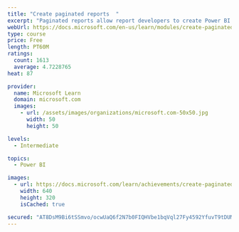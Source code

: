 ```yaml
---
title: "Create paginated reports  "
excerpt: "Paginated reports allow report developers to create Power BI artifacts that have tightly controlled rendering requirements. Paginated reports are ideal for creating sales invoices, receipts, purchase orders, and tabular data. This module will teach you how to create reports, add parameters, and work with tables and charts in paginated reports."
webUrl: https://docs.microsoft.com/en-us/learn/modules/create-paginated-reports-power-bi/
type: course
price: Free
length: PT60M
ratings:
  count: 1613
  average: 4.7228765
heat: 87

provider:
  name: Microsoft Learn
  domain: microsoft.com
  images:
    - url: /assets/images/organizations/microsoft.com-50x50.jpg
      width: 50
      height: 50

levels:
  - Intermediate

topics:
  - Power BI

images:
  - url: https://docs.microsoft.com/learn/achievements/create-paginated-reports-power-bi-social.png
    width: 640
    height: 320
    isCached: true

secured: "AT8DsM9Bi6tSSmvo/ocwUaQ6f2N7b0FIQHVbe1bqVql27Fy4592YfuvT9tDUMyMYzJCAeCEq/eDnWG2D2Pph2CXABv3nYacZpblViGU9oi3J+xzJl7ySjbcUtahKMiY/SUCuHX96NufS3np+tFvtqiAic8kHX6Xybk3lgJ/BAbSPB8S7EomE9o2y2lckiY1G4Cb+/YdDuUlx5SyFxaD8E4j1qdzASY7kBSs6uZ2N0wntc/L0PEGGC8C6Yp7PeWMc1sxrOnQU7CJj7SJN+/X5zxFzZUzfR8Kf3e/83VhTA3xgKris22qXFaV/Xy3T9Z9kD7stJtRbgVorkli8ID4ykcs9MMhX00I8Pfb6rGr4TQH0qd4j4BqX0AzNbKXl71UPKbyxyY3AmQVjb56htrKxT8mrLbA8XttIrwNup0fLOW4=;PaV6aiUjuCvf7t8tD5VzSQ=="
---
```


